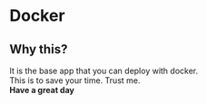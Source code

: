 # Docker

## Why this?
It is the base app that you can deploy with docker.
<br>
This is to save your time. Trust me.
<br>
<b> Have a great day </b>

